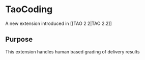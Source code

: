 TaoCoding
=========

A new extension introduced in [[TAO 2 2|TAO 2.2]]

Purpose
-------

This extension handles human based grading of delivery results

